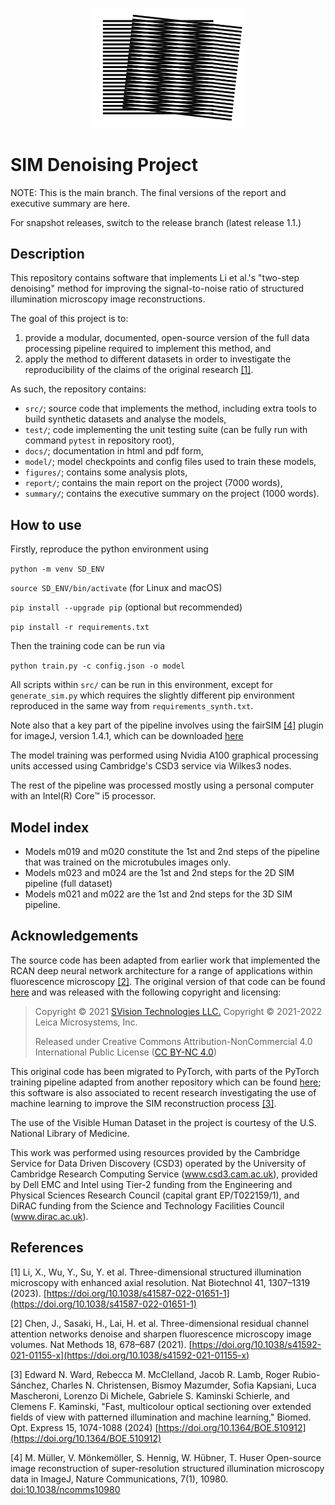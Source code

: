 <p align="center">
  <img src="report/figures/moire.png" width="250" alt="accessibility text">
</p>

# SIM Denoising Project

NOTE: This is the main branch. The final versions of the report and executive summary are here.

For snapshot releases, switch to the release branch (latest release 1.1.)

## Description

This repository contains software that implements Li et al.'s "two-step denoising" method for improving the signal-to-noise ratio of structured illumination microscopy image reconstructions.

The goal of this project is to:
1. provide a modular, documented, open-source version of the full data processing pipeline required to implement this method, and
2. apply the method to different datasets in order to investigate the reproducibility of the claims of the original research [[1]](#key_paper).

As such, the repository contains:
- `src/`; source code that implements the method, including extra tools to build synthetic datasets and analyse the models,
- `test/`; code implementing the unit testing suite (can be fully run with command `pytest` in repository root),
- `docs/`; documentation in html and pdf form,
- `model/`; model checkpoints and config files used to train these models,
- `figures/`; contains some analysis plots,
- `report/`; contains the main report on the project (7000 words),
- `summary/`; contains the executive summary on the project (1000 words).

## How to use

Firstly, reproduce the python environment using

`python -m venv SD_ENV`

`source SD_ENV/bin/activate` (for Linux and macOS)

`pip install --upgrade pip` (optional but recommended)

`pip install -r requirements.txt`

Then the training code can be run via

`python train.py -c config.json -o model`

All scripts within `src/` can be run in this environment,
except for `generate_sim.py` which requires the slightly different pip environment reproduced in the same way from `requirements_synth.txt`.

Note also that a key part of the pipeline involves using the fairSIM [[4]](#fairsim) plugin for imageJ, version 1.4.1,
which can be downloaded [here](https://github.com/fairSIM/fairSIM/releases/tag/v1.4.1)

The model training was performed using Nvidia A100 graphical processing units accessed using Cambridge's CSD3 service via Wilkes3 nodes.

The rest of the pipeline was processed mostly using a personal computer with an Intel(R) Core&trade; i5 processor.

## Model index

- Models m019 and m020 constitute the 1st and 2nd steps of the pipeline that was trained on the microtubules images only.
- Models m023 and m024 are the 1st and 2nd steps for the 2D SIM pipeline (full dataset)
- Models m021 and m022 are the 1st and 2nd steps for the 3D SIM pipeline.

## Acknowledgements

The source code has been adapted from earlier work that implemented the RCAN deep neural network architecture for a range of applications within fluorescence microscopy [[2]](#rcan). The original version of that code can be found [here](https://github.com/AiviaCommunity/3D-RCAN) and was released with the following copyright and licensing:

> Copyright © 2021 [SVision Technologies LLC.](https://www.aivia-software.com/)
> Copyright © 2021-2022 Leica Microsystems, Inc.
>
> Released under Creative Commons Attribution-NonCommercial 4.0 International Public License ([CC BY-NC 4.0](https://creativecommons.org/licenses/by-nc/4.0/))

This original code has been migrated to PyTorch, with parts of the PyTorch training pipeline adapted from another repository which can be found [here](https://github.com/edward-n-ward/ML-OS-SIM/tree/master); this software is also associated to recent research investigating the use of machine learning to improve the SIM reconstruction process [[3]](#ml_os_sim).

The use of the Visible Human Dataset in the project is courtesy of the U.S. National Library of Medicine.

This work was performed using resources provided by the Cambridge Service for Data Driven Discovery (CSD3) operated by the University of Cambridge Research Computing Service (www.csd3.cam.ac.uk),
provided by Dell EMC and Intel using Tier-2 funding from the Engineering and Physical Sciences Research Council (capital grant EP/T022159/1),
and DiRAC funding from the Science and Technology Facilities Council (www.dirac.ac.uk).

## References

<a id="key_paper">[1]</a>
Li, X., Wu, Y., Su, Y. et al. Three-dimensional structured illumination microscopy with enhanced axial resolution. Nat Biotechnol 41, 1307–1319 (2023). [https://doi.org/10.1038/s41587-022-01651-1](https://doi.org/10.1038/s41587-022-01651-1)

<a id="rcan">[2]</a>
Chen, J., Sasaki, H., Lai, H. et al. Three-dimensional residual channel attention networks denoise and sharpen fluorescence microscopy image volumes. Nat Methods 18, 678–687 (2021). [https://doi.org/10.1038/s41592-021-01155-x](https://doi.org/10.1038/s41592-021-01155-x)

<a id="ml_os_sim">[3]</a> Edward N. Ward, Rebecca M. McClelland, Jacob R. Lamb, Roger Rubio-Sánchez, Charles N. Christensen, Bismoy Mazumder, Sofia Kapsiani, Luca Mascheroni, Lorenzo Di Michele, Gabriele S. Kaminski Schierle, and Clemens F. Kaminski, "Fast, multicolour optical sectioning over extended fields of view with patterned illumination and machine learning," Biomed. Opt. Express 15, 1074-1088 (2024) [https://doi.org/10.1364/BOE.510912](https://doi.org/10.1364/BOE.510912)

<a id="fairsim">[4]</a> M. Müller, V. Mönkemöller, S. Hennig, W. Hübner, T. Huser Open-source image reconstruction of super-resolution structured illumination microscopy data in ImageJ, Nature Communications, 7(1), 10980. [doi:10.1038/ncomms10980](doi:10.1038/ncomms10980)
